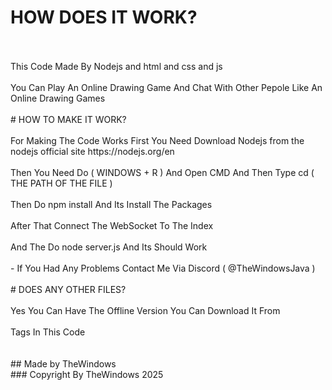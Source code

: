 # HOW DOES IT WORK?
<br>
<br>
This Code Made By Nodejs and html and css and js
<br> 
<br>
You Can Play An Online Drawing Game And Chat With Other Pepole Like An Online Drawing Games
<br>
<br>
# HOW TO MAKE IT WORK?
<br>
<br>
For Making The Code Works First You Need Download Nodejs from the nodejs official site https://nodejs.org/en
<br>
<br>
Then You Need Do ( WINDOWS + R ) And Open CMD And Then Type cd ( THE PATH OF THE FILE ) 
<br>
<br>
Then Do npm install And Its Install The Packages
<br>
<br>
After That Connect The WebSocket To The Index
<br>
<br>
And The Do node server.js And Its Should Work
<br>
<br>
- If You Had Any Problems Contact Me Via Discord ( @TheWindowsJava )
<br>
<br>
# DOES ANY OTHER FILES?
<br>
<br>
Yes You Can Have The Offline Version You Can Download It From
<br>
<br>
Tags In This Code
<br>
<br>
<br>
## Made by TheWindows
<br>
### Copyright By TheWindows 2025
